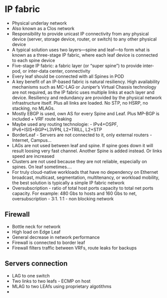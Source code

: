 # IP fabric
- Physical underlay network
- Also known as a Clos network
- Responsibility to provide unicast IP connectivity from any physical device (server, storage device, router, or switch) to any other physical device
- A typical solution uses two layers—spine and leaf—to form what is known as a three-stage IP fabric, where each leaf device is connected to each spine device
- Five-stage IP fabric: a fabric layer (or “super spine”) to provide inter-pod, or inter-data center, connectivity
- Every leaf should be connected with all Spines in POD
- A key benefit of an IP-based fabric is natural resiliency. High availability mechanisms such as MC-LAG or Juniper’s Virtual Chassis technology are not required, as the IP fabric uses multiple links at each layer and device. Resiliency and redundancy are provided by the physical network infrastructure itself. Plus all links are loaded. No STP, no HSRP, no stacking, no MLAGs.
- Mostly EBGP is used, own AS for every Spine and Leaf. Plus MP-BGP is included + VRF route leaking
- Maybe used any routing technologie: - IPv4+OSPF, IPv6+ISIS+BGP+L3VPN, L2+TRILL, L2+STP
- BorderLeaf - Servers are not connected to it, only external routers - Internet, Campus...
- LAGs are not used between leaf and spine. If spine goes down it will result loosing very fast channel. Another Spine is added instead. Or links speed are increased
- Clusters are not used because they are not reliable, especially on spines. On leaf sometimes....
- For truly cloud-native workloads that have no dependency on Ethernet broadcast, multicast, segmentation, multitenancy, or workload mobility, the best solution is typically a simple IP fabric network
-  Oversubscription - ratio of total host ports  capacity to total net ports capacity. For example: 480 Gbs to hosts and 160 Gbs to net, oversubscription - 3:1. 1:1  - non blocking network

## Firewall
- Bottle neck for network
- High load on Edge Leaf
- General decrease in network performance
- Firewall is connected to border leaf
- Firewall filters traffic between VRFs, route leaks for backups

## Servers connection
- LAG to one switch
- Two links to two leafs - ECMP on host
- MLAG to two LEAfs using proprietary algotithms
- 
